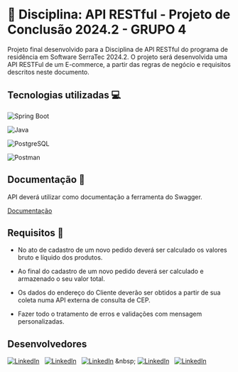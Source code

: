 
# 💫 Disciplina: API RESTful - Projeto de Conclusão 2024.2 - GRUPO 4

Projeto final desenvolvido para a Disciplina de API RESTful do programa de residência em Software SerraTec 2024.2. O projeto será desenvolvida uma API RESTFul de um E-commerce, a partir das
regras de negócio e requisitos descritos neste documento. 


## Tecnologias utilizadas 💻

![Spring Boot](https://img.shields.io/badge/Spring%20Boot-6DB33F?style=for-the-badge&logo=spring-boot&logoColor=white)

![Java](https://img.shields.io/badge/Java-ED8B00?style=for-the-badge&logo=java&logoColor=white)

![PostgreSQL](https://img.shields.io/badge/PostgreSQL-316192?style=for-the-badge&logo=postgresql&logoColor=white)

![Postman](https://img.shields.io/badge/Postman-FF6C37?style=for-the-badge&logo=postman&logoColor=white)
## Documentação 📃

API deverá utilizar como documentação a ferramenta do Swagger.

[Documentação](https://linktodocumentation)


## Requisitos 📍

- No ato de cadastro de um novo pedido deverá ser calculado os valores bruto e líquido dos produtos.

- Ao final do cadastro de um novo pedido deverá ser calculado e armazenado o seu valor total.

- Os dados do endereço do Cliente deverão ser obtidos a partir de sua coleta numa API externa de consulta de CEP.

- Fazer todo o tratamento de erros e validações com mensagem personalizadas.
## Desenvolvedores


[![LinkedIn](https://img.shields.io/badge/AndressaJandre-0077B5?style=for-the-badge&logo=linkedin&logoColor=white)](https://www.linkedin.com/in/andressa-jandre-289b472b9/) 
&nbsp; 
[![LinkedIn](https://img.shields.io/badge/JoãoGabriel-0077B5?style=for-the-badge&logo=linkedin&logoColor=white)](http://www.linkedin.com/in/joao-gabriel-tavares-siqueira-5b1479332) 
&nbsp;
[![LinkedIn](https://img.shields.io/badge/LuizFernando-0077B5?style=for-the-badge&logo=linkedin&logoColor=white)]([https://www.linkedin.com/in/perfil4](https://www.linkedin.com/in/luiz-fernando-francedino-chagas-5592291b5/)) 
&nbsp; 
[![LinkedIn](https://img.shields.io/badge/MiltonRodrigues-0077B5?style=for-the-badge&logo=linkedin&logoColor=white)](https://www.linkedin.com/in/miltonrdmf/) 
&nbsp; 
[![LinkedIn](https://img.shields.io/badge/TiagoVentura-0077B5?style=for-the-badge&logo=linkedin&logoColor=white)](https://www.linkedin.com/in/tiago-ventura-4a5571234/)
